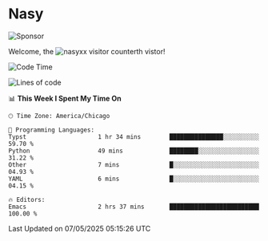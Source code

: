 # Nasy

<!--
<p align="center">
<img height="200" src="https://github-readme-stats.vercel.app/api?username=nasyxx&count_private=true&show_icons=true&theme=dracula&include_all_commits=true"/>
<img height="200" src="https://github-readme-stats.vercel.app/api/top-langs/?username=nasyxx&theme=dracula&hide=html,jupyter+notebook&count_private=true&show_icons=true"/>
</p>

  
----------------
-->

![Sponsor](https://img.shields.io/static/v1.svg?label=Sponsor&message=%E2%9D%A4&logo=GitHub&style=flat&color=pink)
 
Welcome, the ![nasyxx visitor counter](https://count.getloli.com/get/@nasyxx?theme=rule34)th vistor!
 
<!--START_SECTION:waka-->
![Code Time](http://img.shields.io/badge/Code%20Time-4%2C748%20hrs%204%20mins-blue)

![Lines of code](https://img.shields.io/badge/From%20Hello%20World%20I%27ve%20Written-6.3%20million%20lines%20of%20code-blue)

📊 **This Week I Spent My Time On** 

```text
🕑︎ Time Zone: America/Chicago

💬 Programming Languages: 
Typst                    1 hr 34 mins        ███████████████░░░░░░░░░░   59.70 % 
Python                   49 mins             ████████░░░░░░░░░░░░░░░░░   31.22 % 
Other                    7 mins              █░░░░░░░░░░░░░░░░░░░░░░░░   04.93 % 
YAML                     6 mins              █░░░░░░░░░░░░░░░░░░░░░░░░   04.15 % 

🔥 Editors: 
Emacs                    2 hrs 37 mins       █████████████████████████   100.00 % 
```


 Last Updated on 07/05/2025 05:15:26 UTC
<!--END_SECTION:waka-->

<!-- ![visitors](https://visitor-badge.laobi.icu/badge?page_id=nasyxx.nasyxx) -->
